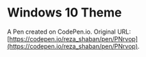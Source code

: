 # Windows 10 Theme

A Pen created on CodePen.io. Original URL: [https://codepen.io/reza_shaban/pen/PNrvop](https://codepen.io/reza_shaban/pen/PNrvop).


